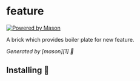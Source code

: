 # feature

[![Powered by Mason](https://img.shields.io/endpoint?url=https%3A%2F%2Ftinyurl.com%2Fmason-badge)](https://github.com/felangel/mason)

A brick which provides boiler plate for new feature.

_Generated by [mason][1] 🧱_

## Installing 🚀

